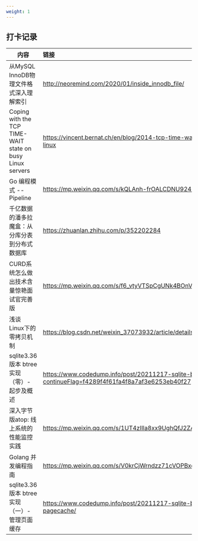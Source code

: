 ```yaml
---
weight: 1
---
```


## 打卡记录

| 内容                                                      | 链接                                                         |
| --------------------------------------------------------- | :----------------------------------------------------------- |
| 从MySQL InnoDB物理文件格式深入理解索引                    | http://neoremind.com/2020/01/inside_innodb_file/             |
| Coping with the TCP TIME-WAIT state on busy Linux servers | https://vincent.bernat.ch/en/blog/2014-tcp-time-wait-state-linux |
| Go 编程模式 -- Pipeline                                   | https://mp.weixin.qq.com/s/kQLAnh-frOALCDNU924zxQ            |
| 千亿数据的潘多拉魔盒：从分库分表到分布式数据库            | https://zhuanlan.zhihu.com/p/352202284                       |
| CURD系统怎么做出技术含量惊艳面试官完善版                  | https://mp.weixin.qq.com/s/f6_vtyVTSpCgUNk4BOnVjg            |
| 浅谈 Linux下的零拷贝机制                                  | https://blog.csdn.net/weixin_37073932/article/details/120972947 |
| sqlite3.36版本 btree实现（零）- 起步及概述                | https://www.codedump.info/post/20211217-sqlite-btree-0/?continueFlag=f4289f4f61fa4f8a7af3e6253eb40f27 |
| 深入字节版atop: 线上系统的性能监控实践                    | https://mp.weixin.qq.com/s/1UT4zIIla8xx9UghQfJ2ZA            |
| Golang 并发编程指南                                       | https://mp.weixin.qq.com/s/V0krCjWrndzz71cVOPBxdg            |
| sqlite3.36版本 btree实现（一）- 管理页面缓存              | https://www.codedump.info/post/20211217-sqlite-btree-1-pagecache/ |

